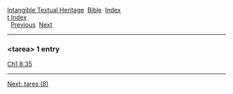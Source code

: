 [Intangible Textual Heritage](../../index)  [Bible](../index) 
[Index](index)   
[t Index](_t_)  
  [Previous](c11297)  [Next](c11299) 

------------------------------------------------------------------------

### &lt;tarea&gt; 1 entry

[Ch1 8:35](../kjv/ch1008.htm#035)  

------------------------------------------------------------------------

[Next: tares (8)](c11299)
